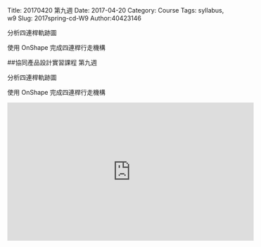 Title: 20170420 第九週
Date: 2017-04-20
Category: Course
Tags: syllabus, w9
Slug: 2017spring-cd-W9
Author:40423146


分析四連桿軌跡圖

使用 OnShape 完成四連桿行走機構


<!-- PELICAN_END_SUMMARY -->

##協同產品設計實習課程 第九週

分析四連桿軌跡圖


使用 OnShape 完成四連桿行走機構

<iframe width="560" height="315" src="https://www.youtube.com/embed/EORo8OShl58" frameborder="0" allowfullscreen></iframe>

